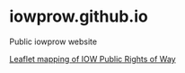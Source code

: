 # iowprow.github.io
 Public iowprow website

<a href="mapping-prow/index.html">Leaflet mapping of IOW Public Rights of Way</a>
